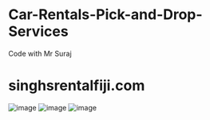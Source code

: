 # Car-Rentals-Pick-and-Drop-Services
Code with Mr Suraj
# singhsrentalfiji.com
![image](https://github.com/user-attachments/assets/350b33a3-58be-443d-93ac-14396cd0ac0f)
![image](https://github.com/user-attachments/assets/c26ff596-dcab-4748-accb-517fb6a6933d)
![image](https://github.com/user-attachments/assets/bc043a4c-3150-49e5-bb7e-7209e5dd6ead)
